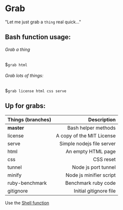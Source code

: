 # Grab
"Let me just grab a `thing` real quick..."
## Bash function usage:
###### Grab a thing
$`grab html`
###### Grab lots of things:
$`grab license html css serve`
## Up for grabs:
|Things (branches)|Description
|-----------------|--------------------:
|**master**       |Bash helper methods
|license          |A copy of the MIT License
|serve            |Simple nodejs file server
|html             |An empty HTML page
|css              |CSS reset
|tunnel           |Node js port tunnel
|minify           |Node js minifier script
|ruby-benchmark   |Benchmark ruby code
|gitignore        |Initial gitignore file

Use the [Shell function](./grab.sh)
